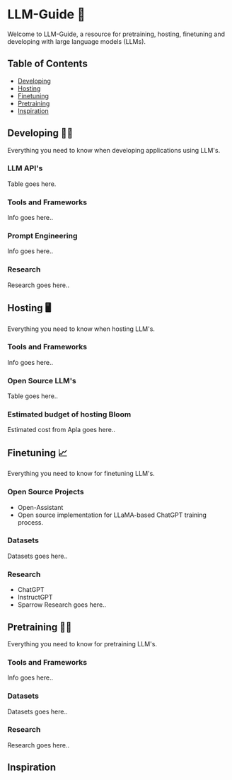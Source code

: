 # LLM-Guide 🚀

Welcome to LLM-Guide, a resource for pretraining, hosting, finetuning and developing with large language models (LLMs).

## Table of Contents
- [Developing](#developing)
- [Hosting](#hosting)
- [Finetuning](#finetuning)
- [Pretraining](#pretraining)
- [Inspiration](#inspiration)


## Developing 🧑‍💻
Everything you need to know when developing applications using LLM's.
### LLM API's
Table goes here.
### Tools and Frameworks
Info goes here..
### Prompt Engineering
Info goes here..
### Research
Research goes here..


## Hosting 🖥️
Everything you need to know when hosting LLM's.
### Tools and Frameworks
Info goes here..
### Open Source LLM's
Table goes here..
### Estimated budget of hosting Bloom
Estimated cost from Apla goes here..


## Finetuning 📈
Everything you need to know for finetuning LLM's.
### Open Source Projects
- Open-Assistant
- Open source implementation for LLaMA-based ChatGPT training process.
### Datasets
Datasets goes here..
### Research
- ChatGPT
- InstructGPT
- Sparrow
Research goes here..

## Pretraining 🏋️‍♀️
Everything you need to know for pretraining LLM's.
### Tools and Frameworks
Info goes here..
### Datasets
Datasets goes here..
### Research
Research goes here..

## Inspiration
